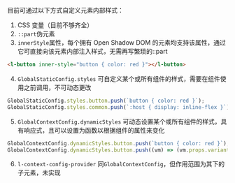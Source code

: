 目前可通过以下方式自定义元素内部样式：

1. CSS 变量（目前不够齐全）
2. `::part`伪元素
3. `innerStyle`属性，每个拥有 Open Shadow DOM 的元素均支持该属性，通过它可直接向该元素内部注入样式，无需再写繁琐的::part

```html
<l-button inner-style="button { color: red }"></l-button>
```

4. `GlobalStaticConfig.styles` 可自定义某个或所有组件的样式，需要在组件使用之前调用，不可动态更改

```js
GlobalStaticConfig.styles.button.push(`button { color: red }`);
GlobalStaticConfig.styles.common.push(`:host { display: inline-flex }`); // 所有组件
```

5. `GlobalContextConfig.dynamicStyles` 可动态设置某个或所有组件的样式，具有响应式，且可以设置为函数以根据组件的属性来变化

```js
GlobalContextConfig.dynamicStyles.button.push(`button { color: red }`);
GlobalContextConfig.dynamicStyles.button.push((vm) => (vm.props.variant === 'surface' ? 'button { color: blue }' : ''));
```

6. `l-context-config-provider` 同`GlobalContextConfig`，但作用范围为其下的子元素，未实现